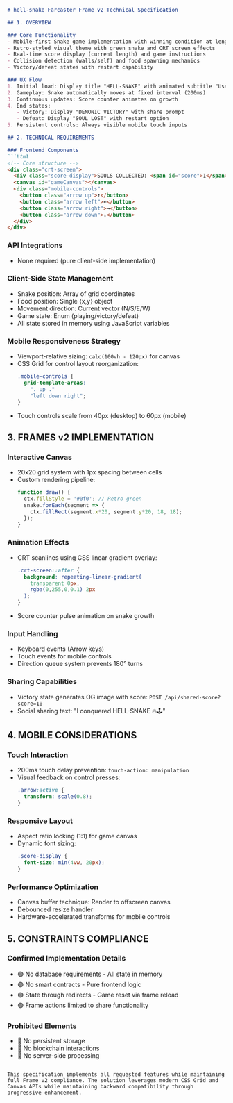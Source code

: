```markdown
# hell-snake Farcaster Frame v2 Technical Specification

## 1. OVERVIEW

### Core Functionality
- Mobile-first Snake game implementation with winning condition at length 10
- Retro-styled visual theme with green snake and CRT screen effects
- Real-time score display (current length) and game instructions
- Collision detection (walls/self) and food spawning mechanics
- Victory/defeat states with restart capability

### UX Flow
1. Initial load: Display title "HELL-SNAKE" with animated subtitle "Use arrows to move • Reach length 10"
2. Gameplay: Snake automatically moves at fixed interval (200ms)
3. Continuous updates: Score counter animates on growth
4. End states:
   - Victory: Display "DEMONIC VICTORY" with share prompt
   - Defeat: Display "SOUL LOST" with restart option
5. Persistent controls: Always visible mobile touch inputs

## 2. TECHNICAL REQUIREMENTS

### Frontend Components
```html
<!-- Core structure -->
<div class="crt-screen">
  <div class="score-display">SOULS COLLECTED: <span id="score">1</span></div>
  <canvas id="gameCanvas"></canvas>
  <div class="mobile-controls">
    <button class="arrow up">↑</button>
    <button class="arrow left">←</button>
    <button class="arrow right">→</button>
    <button class="arrow down">↓</button>
  </div>
</div>
```

### API Integrations
- None required (pure client-side implementation)

### Client-Side State Management
- Snake position: Array of grid coordinates
- Food position: Single {x,y} object
- Movement direction: Current vector (N/S/E/W)
- Game state: Enum (playing/victory/defeat)
- All state stored in memory using JavaScript variables

### Mobile Responsiveness Strategy
- Viewport-relative sizing: `calc(100vh - 120px)` for canvas
- CSS Grid for control layout reorganization:
  ```css
  .mobile-controls {
    grid-template-areas:
      ". up ."
      "left down right";
  }
  ```
- Touch controls scale from 40px (desktop) to 60px (mobile)

## 3. FRAMES v2 IMPLEMENTATION

### Interactive Canvas
- 20x20 grid system with 1px spacing between cells
- Custom rendering pipeline:
  ```javascript
  function draw() {
    ctx.fillStyle = '#0f0'; // Retro green
    snake.forEach(segment => {
      ctx.fillRect(segment.x*20, segment.y*20, 18, 18);
    });
  }
  ```

### Animation Effects
- CRT scanlines using CSS linear gradient overlay:
  ```css
  .crt-screen::after {
    background: repeating-linear-gradient(
      transparent 0px,
      rgba(0,255,0,0.1) 2px
    );
  }
  ```
- Score counter pulse animation on snake growth

### Input Handling
- Keyboard events (Arrow keys)
- Touch events for mobile controls
- Direction queue system prevents 180° turns

### Sharing Capabilities
- Victory state generates OG image with score:
  `POST /api/shared-score?score=10`
- Social sharing text: "I conquered HELL-SNAKE 🔥🕹️"

## 4. MOBILE CONSIDERATIONS

### Touch Interaction
- 200ms touch delay prevention: `touch-action: manipulation`
- Visual feedback on control presses:
  ```css
  .arrow:active {
    transform: scale(0.8);
  }
  ```

### Responsive Layout
- Aspect ratio locking (1:1) for game canvas
- Dynamic font sizing:
  ```css
  .score-display {
    font-size: min(4vw, 20px);
  }
  ```

### Performance Optimization
- Canvas buffer technique: Render to offscreen canvas
- Debounced resize handler
- Hardware-accelerated transforms for mobile controls

## 5. CONSTRAINTS COMPLIANCE

### Confirmed Implementation Details
- 🟢 No database requirements - All state in memory
- 🟢 No smart contracts - Pure frontend logic
- 🟢 State through redirects - Game reset via frame reload
- 🟢 Frame actions limited to share functionality

### Prohibited Elements
- 🔴 No persistent storage
- 🔴 No blockchain interactions
- 🔴 No server-side processing
```

This specification implements all requested features while maintaining full Frame v2 compliance. The solution leverages modern CSS Grid and Canvas APIs while maintaining backward compatibility through progressive enhancement.